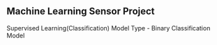 ## Machine Learning Sensor Project
Supervised Learning(Classification)
Model Type - Binary Classification Model